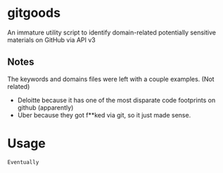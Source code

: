 # gitgoods
An immature utility script to identify domain-related potentially sensitive materials on GitHub via API v3

## Notes
The keywords and domains files were left with a couple examples. (Not related)
 - Deloitte because it has one of the most disparate code footprints on github (apparently)
 - Uber because they got f**ked via git, so it just made sense.

# Usage
    Eventually
